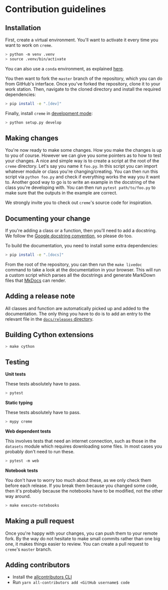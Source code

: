# Contribution guidelines

## Installation

First, create a virtual environment. You'll want to activate it every time you want to work on `creme`.

```sh
> python -m venv .venv
> source .venv/bin/activate
```

You can also use a `conda` environment, as explained [here](https://uoa-eresearch.github.io/eresearch-cookbook/recipe/2014/11/20/conda/).

You then want to fork the `master` branch of the repository, which you can do from GitHub's interface. Once you've forked the repository, clone it to your work station. Then, navigate to the cloned directory and install the required dependencies:

```sh
> pip install -e ".[dev]"
```

Finally, install `creme` in [development mode](https://stackoverflow.com/questions/19048732/python-setup-py-develop-vs-install):

```sh
> python setup.py develop
```

## Making changes

You're now ready to make some changes. How you make the changes is up to you of course. However we can give you some pointers as to how to test your changes. A nice and simple way is to create a script at the root of the `creme` directory. Let's say you name it `foo.py`. In this script you can import whatever module or class you're changing/creating. You can then run this script via `python foo.py` and check if everything works the way you it want to. Another good way to go is to write an example in the docstring of the class you're developing with. You can then run `pytest path/to/foo.py` to make sure that the outputs in the example are correct.

We strongly invite you to check out `creme`'s source code for inspiration.

## Documenting your change

If you're adding a class or a function, then you'll need to add a docstring. We follow the [Google docstring convention](https://sphinxcontrib-napoleon.readthedocs.io/en/latest/example_google.html), so please do too.

To build the documentation, you need to install some extra dependencies:

```sh
> pip install -e ".[docs]"
```

From the root of the repository, you can then run the `make livedoc` command to take a look at the documentation in your browser. This will run a custom script which parses all the docstrings and generate MarkDown files that [MkDocs](https://www.mkdocs.org/) can render.

## Adding a release note

All classes and function are automatically picked up and added to the documentation. The only thing you have to do is to add an entry to the relevant file in the [`docs/releases` directory](docs/releases).

## Building Cython extensions

```sh
> make cython
```

## Testing

**Unit tests**

These tests absolutely have to pass.

```sh
> pytest
```

**Static typing**

These tests absolutely have to pass.

```sh
> mypy creme
```

**Web dependent tests**

This involves tests that need an internet connection, such as those in the `datasets` module which requires downloading some files. In most cases you probably don't need to run these.

```sh
> pytest -m web
```

**Notebook tests**

You don't have to worry too much about these, as we only check them before each release. If you break them because you changed some code, then it's probably because the notebooks have to be modified, not the other way around.

```sh
> make execute-notebooks
```

## Making a pull request

Once you're happy with your changes, you can push them to your remote fork. By the way do not hesitate to make small commits rather than one big one, it makes things easier to review. You can create a pull request to `creme`'s `master` branch.

## Adding contributors

- Install the [allcontributors CLI](https://allcontributors.org/docs/en/cli/installation)
- Run `yarn all-contributors add <GitHub username$ code`
